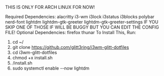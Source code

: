 THIS IS ONLY FOR ARCH LINUX FOR NOW! 

Required Dependencies: 
alacritty i3-wm i3lock i3status i3blocks polybar nerd-font lightdm lightdm-gtk-greeter lightdm-gtk-greeter-settings 
IF YOU SKIP ONE OF THOSE IF WILL BE BUGGY BUT YOU CAN EDIT THE CONFIG FILE!
Optional Dependencies:
firefox thunar
To Install This, Run:
1. cd ~/ 
2. git clone https://github.com/glitt3ring/i3wm-glitt-dotfiles 
3. cd i3wm-glitt-dotfiles 
4. chmod +x install.sh 
5. /install.sh 
6. sudo systemctl enable --now lightdm
